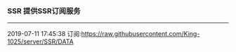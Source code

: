 ### SSR 提供SSR订阅服务
---
2019-07-11 17:45:38 订阅:https://raw.githubusercontent.com/King-1025/server/SSR/DATA
